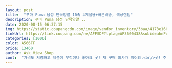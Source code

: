 ```yaml
---
layout: post 
title:  "푸마 Puma 남성 단목양말 10족 4계절용+빠른배송, 색상랜덤" 
description: 푸마 Puma 남성 단목양말 ..
date: 2020-08-15 06:37:15 
img: https://static.coupangcdn.com/image/vendor_inventory/3baa/4173e166993379c5a1c3708072cb3ada43ca9731bc35cce29892dcdce995.jpg 
linkUrl: https://link.coupang.com/re/AFFSDP?lptag=AF3600438&subid=ahnPublicAsk&pageKey=173575404&itemId=495785496&vendorItemId=71222464303&traceid=V0-113-384852660ea50d7c 
categories: [1006] 
color: A566FF 
price: 13460 
author: Ask View Shop 
cont:  "가격도 저렴하고 제품이 무척이나 좋아요 굿! 재 구매 의사가 있어요.<br/>굿! 주변에 많이 추천합니다.<br/> 감사합니다!<br/>부모님이 양말을 신으실때 항상 두껍지 않고 잘 안벗겨지는걸 원하십니다.<br/> 그래서 어떤걸 사야하나 고민하던중 이 양말을 보고 구매하게 되었습니다!<br/>여름, 겨울할것 없이 발에도 땀 많이 나는 분들 계시죠? ㅎㅎㅎ 이 양말 강추합니다^^<br/>여름이라 단목양말이 필요해서 구매했어요 좋은 가격에 잘 산 것 같아요!<br/>이 양말은 잘안벗겨지고 통풍도 무지무지 잘됩니다<br/>" 
---
```


